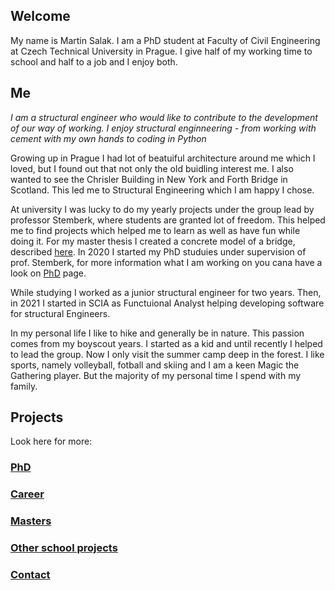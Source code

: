 ## Welcome 
My name is Martin Salak. I am a PhD student at Faculty of Civil Engineering at Czech Technical University in Prague. I give half of my working time to school and half to a job and I enjoy both.


## Me
_I am a structural engineer who would like to contribute to the development of our way of working. I enjoy structural enginneering - from working with cement with my own hands to coding in Python_

Growing up in Prague I had lot of beatuiful architecture around me which I loved, but I found out that not only the old buidling interest me. I also wanted to see the Chrisler Building in New York and Forth Bridge in Scotland. This led me to Structural Engineering which I am happy I chose.

At university I was lucky to do my yearly projects under the group lead by professor Stemberk, where students are granted lot of freedom. This helped me to find projects which helped me to learn as well as have fun while doing it. For my master thesis I created a concrete model of a bridge, described [here](./Masters.md). In 2020 I started my PhD studuies under supervision of prof. Stemberk, for more information what I am working on you cana have a look on [PhD](./PhD.md) page.

While studying I worked as a junior structural engineer for two years. Then, in 2021 I started in SCIA as Functuional Analyst helping developing software for structural Engineers.

In my personal life I like to hike and generally be in nature. This passion comes from my boyscout years. I started as a kid and until recently I helped to lead the group. Now I only visit the summer camp deep in the forest. I like sports, namely volleyball, fotball and skiing and I am a keen Magic the Gathering player. But the majority of my personal time I spend with my family.


## Projects
Look here for more:

### [PhD](./PhD.md)

### [Career](./Career.md)

### [Masters](./Masters.md)

### [Other school projects](./OtherSchoolProjects.md)

### [Contact](./Contact.md)



